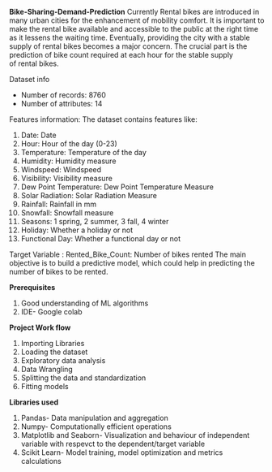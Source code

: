 **Bike-Sharing-Demand-Prediction**
Currently Rental bikes are introduced in many urban cities for the enhancement of mobility comfort. 
It is important to make the rental bike available and accessible to the public at the right time as 
it lessens the waiting time. Eventually, providing the city with a stable supply of rental bikes becomes 
a major concern. The crucial part is the prediction of bike count required at each hour for the stable supply of rental bikes.

Dataset info
* Number of records: 8760
* Number of attributes: 14

Features information:
The dataset contains features like:

1. Date: Date
2. Hour: Hour of the day (0-23)
3. Temperature: Temperature of the day
4. Humidity: Humidity measure
5. Windspeed: Windspeed
6. Visibility: Visibility measure
7. Dew Point Temperature: Dew Point Temperature Measure
8. Solar Radiation: Solar Radiation Measure
9. Rainfall: Rainfall in mm
10. Snowfall: Snowfall measure
11. Seasons: 1 spring, 2 summer, 3 fall, 4 winter
12. Holiday: Whether a holiday or not
13. Functional Day: Whether a functional day or not

Target Variable :
Rented_Bike_Count: Number of bikes rented
The main objective is to build a predictive model, which could help in predicting the number of bikes to be rented.

**Prerequisites**
1. Good understanding of ML algorithms
2. IDE- Google colab


**Project Work flow**
1. Importing Libraries
2. Loading the dataset
3. Exploratory data analysis
4. Data Wrangling
5. Splitting the data and standardization
6. Fitting models

**Libraries used**
1. Pandas- Data manipulation and aggregation
2. Numpy- Computationally efficient operations
3. Matplotlib and Seaborn- Visualization and behaviour of independent variable with respevct to the dependent/target variable
4. Scikit Learn- Model training, model optimization and metrics calculations
